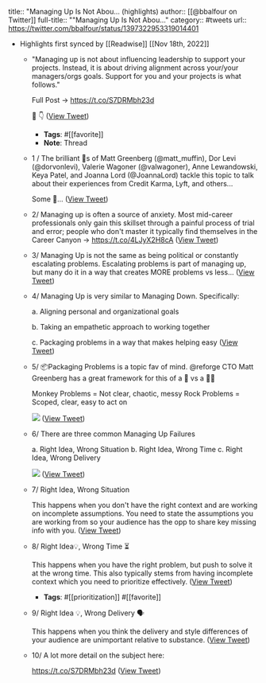 title:: "Managing Up Is Not Abou... (highlights)
author:: [[@bbalfour on Twitter]]
full-title:: ""Managing Up Is Not Abou..."
category:: #tweets
url:: https://twitter.com/bbalfour/status/1397322953319014401

- Highlights first synced by [[Readwise]] [[Nov 18th, 2022]]
	- "Managing up is not about influencing leadership to support your projects.  Instead, it is about driving alignment across your/your managers/orgs goals.  Support for you and your projects is what follows."
	  
	  Full Post -> https://t.co/S7DRMbh23d
	  
	  🧵 👇 ([View Tweet](https://twitter.com/bbalfour/status/1397322938500542471))
		- **Tags**: #[[favorite]]
		- **Note**: Thread
	- 1 / The brilliant 🧠s of Matt Greenberg (@matt_muffin), Dor Levi (@dorvonlevi), Valerie Wagoner (@valwagoner), Anne Lewandowski, Keya Patel, and Joanna Lord (@JoannaLord) tackle this topic to talk about their experiences from Credit Karma, Lyft, and others...
	  
	  Some 🔑... ([View Tweet](https://twitter.com/bbalfour/status/1397322939637276674))
	- 2/ Managing up is often a source of anxiety. Most mid-career professionals only gain this skillset through a painful process of trial and error; people who don't master it typically find themselves in the Career Canyon  -> https://t.co/4LJyX2H8cA ([View Tweet](https://twitter.com/bbalfour/status/1397322941180743682))
	- 3/ Managing Up is not the same as being political or constantly escalating problems.  Escalating problems is part of managing up, but many do it in a way that creates MORE problems vs less... ([View Tweet](https://twitter.com/bbalfour/status/1397322942258712579))
	- 4/ Managing Up is very similar to Managing Down.  Specifically:
	  
	  a. Aligning personal and organizational goals
	  
	  b. Taking an empathetic approach to working together
	  
	  c. Packaging problems in a way that makes helping easy ([View Tweet](https://twitter.com/bbalfour/status/1397322943244369921))
	- 5/ 📦Packaging Problems is a topic fav of mind.  @reforge CTO Matt Greenberg has a great framework for this of a 🐒 vs a 🧗‍♂️
	  
	  Monkey Problems = Not clear, chaotic, messy
	  Rock Problems = Scoped, clear, easy to act on 
	  
	  ![](https://pbs.twimg.com/media/E2Q62qNVgAAszlv.png) ([View Tweet](https://twitter.com/bbalfour/status/1397322946004152320))
	- 6/ There are three common Managing Up Failures
	  
	  a. Right Idea, Wrong Situation
	  b. Right Idea, Wrong Time
	  c. Right Idea, Wrong Delivery 
	  
	  ![](https://pbs.twimg.com/media/E2Q7V5GVgAI35OH.png) ([View Tweet](https://twitter.com/bbalfour/status/1397322948881522690))
	- 7/ Right Idea, Wrong Situation
	  
	  This happens when you don't have the right context and are working on incomplete assumptions.  You need to state the assumptions you are working from so your audience has the opp to share key missing info with you. ([View Tweet](https://twitter.com/bbalfour/status/1397322950282416131))
	- 8/ Right Idea💡, Wrong Time ⏳
	  
	  This happens when you have the right problem, but push to solve it at the wrong time.  This also typically stems from having incomplete context which you need to prioritize effectively. ([View Tweet](https://twitter.com/bbalfour/status/1397322951247032320))
		- **Tags**: #[[prioritization]] #[[favorite]]
	- 9/ Right Idea 💡, Wrong Delivery 🗣
	  
	  This happens when you think the delivery and style differences of your audience are unimportant relative to substance. ([View Tweet](https://twitter.com/bbalfour/status/1397322952253710336))
	- 10/ A lot more detail on the subject here:
	  
	  https://t.co/S7DRMbh23d ([View Tweet](https://twitter.com/bbalfour/status/1397322953319014401))